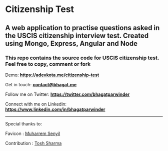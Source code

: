 # Citizenship Test

## A web application to practise questions asked in the USCIS citizenship interview test. Created using Mongo, Express, Angular and Node

### This repo contains the source code for USCIS citizenship test. Feel free to copy, comment or fork

Demo: **https://adevkota.me/citizenship-test**

Get in touch: **contact@bhagat.me**

Follow me on Twitter: **https://twitter.com/bhagatparwinder**

Connect with me on Linkedin: **https://www.linkedin.com/in/bhagatparwinder**

---

Special thanks to:

Favicon : [Muharrem Senyil](https://dribbble.com/msenyil)

Contribution : [Tosh Sharma](https://adevkota.me/)
